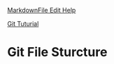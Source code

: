[MarkdownFile Edit Help](https://www.runoob.com/markdown/md-image.html)  

[Git Tuturial](wait)  

# Git File Sturcture
